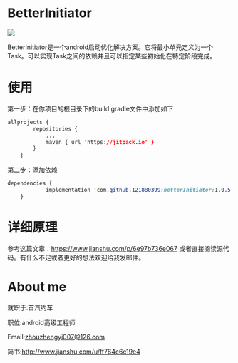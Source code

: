 # BetterInitiator
  [![](https://jitpack.io/v/121880399/betterInitiator.svg)](https://jitpack.io/#121880399/betterInitiator)
  
  BetterInitiator是一个android启动优化解决方案。它将最小单元定义为一个Task。可以实现Task之间的依赖并且可以指定某些初始化在特定阶段完成。
  
# 使用

第一步：在你项目的根目录下的build.gradle文件中添加如下



```css
allprojects {
		repositories {
			...
			maven { url 'https://jitpack.io' }
		}
	}
```

第二步：添加依赖

```css
dependencies {
	        implementation 'com.github.121880399:betterInitiator:1.0.5'
	}
```

# 详细原理
参考这篇文章：https://www.jianshu.com/p/6e97b736e067
或者直接阅读源代码。有什么不足或者更好的想法欢迎给我发邮件。
# About me
就职于:首汽约车

职位:android高级工程师

Email:zhouzhengyi007@126.com

简书:http://www.jianshu.com/u/ff764c6c19e4
